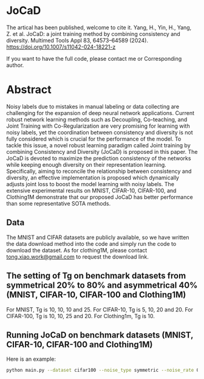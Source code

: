 # JoCaD

The artical has been published, welcome to cite it.
Yang, H., Yin, H., Yang, Z. et al. JoCaD: a joint training method by combining consistency and diversity. Multimed Tools Appl 83, 64573–64589 (2024). https://doi.org/10.1007/s11042-024-18221-z

If you want to have the full code, please contact me or Corresponding author.

# Abstract

Noisy labels due to mistakes in manual labeling or data collecting are challenging for the expansion of deep neural network applications. Current robust network learning methods such as Decoupling, Co-teaching, and Joint Training with Co-Regularization are very promising for learning with noisy labels, yet the coordination between consistency and diversity is not fully considered which is crucial for the performance of the model. To tackle this issue, a novel robust learning paradigm called Joint training by combining Consistency and Diversity (JoCaD) is proposed in this paper. The JoCaD is devoted to maximize the prediction consistency of the networks while keeping enough diversity on their representation learning. Specifically, aiming to reconcile the relationship between consistency and diversity, an effective implementation is proposed which dynamically adjusts joint loss to boost the model learning with noisy labels. The extensive experimental results on MNIST, CIFAR-10, CIFAR-100, and Clothing1M demonstrate that our proposed JoCaD has better performance than some representative SOTA methods.

## Data
The MNIST and CIFAR datasets are publicly available, so we have written the data download method into the code and simply run the code to download the dataset. As for clothing1M, please contact tong.xiao.work@gmail.com to request the download link.

## The setting of Tg on benchmark datasets from symmetrical 20% to 80% and asymmetrical 40% (MNIST, CIFAR-10, CIFAR-100 and Clothing1M)
For MNIST, Tg is 10, 10, 10 and 25.
For CIFAR-10, Tg is 5, 10, 20 and 20.
For CIFAR-100, Tg is 10, 10, 25 and 20.
For Clothing1m, Tg is 10.

## Running JoCaD on benchmark datasets (MNIST, CIFAR-10, CIFAR-100 and Clothing1M)
Here is an example: 

```bash
python main.py --dataset cifar100 --noise_type symmetric --noise_rate 0.8 --co_lambda 0.85 --beta 0.01 --turning_point 25
```
